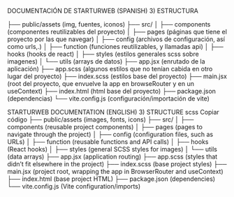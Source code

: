 DOCUMENTACIÓN DE STARTURWEB (SPANISH)
3) ESTRUCTURA

├── public/assets (img, fuentes, iconos)
├── src/
│   ├── components (componentes reutilizables del proyecto)
│   ├── pages (páginas que tiene el proyecto por las que navegar)
│   ├── config (archivos de configuración, así como urls,.)
│   ├── function (funciones reutilizables, y llamadas api)
│   ├── hooks (hooks de react)
│   ├── styles (estilos generales scss sobre imagenes)
│   └── utils (arrays de datos)
├── app.jsx (enrutado de la aplicación)
├── app.scss (algunos estilos que no tenían cabida en otro lugar del proyecto)
├── index.scss (estilos base del proyecto)
├── main.jsx (root del proyecto, que envuelve la app en browseRouter y  en un useContext)
├── index.html (html base del proyecto)
├── package.json (dependencias)
└── vite.config.js (configuración/importación de vite)


STARTURWEB DOCUMENTATION (ENGLISH)
3) STRUCTURE
scss
Copiar código
├── public/assets (images, fonts, icons)
├── src/
│   ├── components (reusable project components)
│   ├── pages (pages to navigate through the project)
│   ├── config (configuration files, such as URLs)
│   ├── function (reusable functions and API calls)
│   ├── hooks (React hooks)
│   ├── styles (general SCSS styles for images)
│   └── utils (data arrays)
├── app.jsx (application routing)
├── app.scss (styles that didn’t fit elsewhere in the project)
├── index.scss (base project styles)
├── main.jsx (project root, wrapping the app in BrowserRouter and useContext)
├── index.html (base project HTML)
├── package.json (dependencies)
└── vite.config.js (Vite configuration/imports)